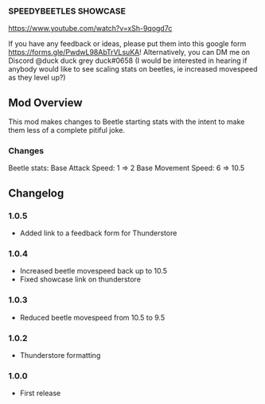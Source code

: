 ### SPEEDYBEETLES SHOWCASE
https://www.youtube.com/watch?v=xSh-9qogd7c

If you have any feedback or ideas, please put them into this google form https://forms.gle/PwdwL98AbTrVLsuKA! Alternatively, you can DM me on Discord @duck duck grey duck#0658
(I would be interested in hearing if anybody would like to see scaling stats on beetles, ie increased movespeed as they level up?)

## Mod Overview
This mod makes changes to Beetle starting stats with the intent to make them less of a complete pitiful joke.

### Changes
Beetle stats:
Base Attack Speed: 1 => 2
Base Movement Speed: 6 => 10.5

## Changelog
### 1.0.5
- Added link to a feedback form for Thunderstore
### 1.0.4 
- Increased beetle movespeed back up to 10.5
- Fixed showcase link on thunderstore
### 1.0.3
- Reduced beetle movespeed from 10.5 to 9.5
### 1.0.2
- Thunderstore formatting
### 1.0.0
- First release
